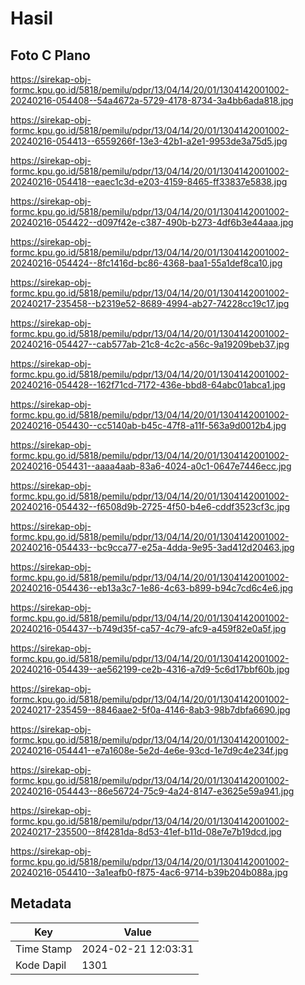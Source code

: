 # Hasil

## Foto C Plano

https://sirekap-obj-formc.kpu.go.id/5818/pemilu/pdpr/13/04/14/20/01/1304142001002-20240216-054408--54a4672a-5729-4178-8734-3a4bb6ada818.jpg

https://sirekap-obj-formc.kpu.go.id/5818/pemilu/pdpr/13/04/14/20/01/1304142001002-20240216-054413--6559266f-13e3-42b1-a2e1-9953de3a75d5.jpg

https://sirekap-obj-formc.kpu.go.id/5818/pemilu/pdpr/13/04/14/20/01/1304142001002-20240216-054418--eaec1c3d-e203-4159-8465-ff33837e5838.jpg

https://sirekap-obj-formc.kpu.go.id/5818/pemilu/pdpr/13/04/14/20/01/1304142001002-20240216-054422--d097f42e-c387-490b-b273-4df6b3e44aaa.jpg

https://sirekap-obj-formc.kpu.go.id/5818/pemilu/pdpr/13/04/14/20/01/1304142001002-20240216-054424--8fc1416d-bc86-4368-baa1-55a1def8ca10.jpg

https://sirekap-obj-formc.kpu.go.id/5818/pemilu/pdpr/13/04/14/20/01/1304142001002-20240217-235458--b2319e52-8689-4994-ab27-74228cc19c17.jpg

https://sirekap-obj-formc.kpu.go.id/5818/pemilu/pdpr/13/04/14/20/01/1304142001002-20240216-054427--cab577ab-21c8-4c2c-a56c-9a19209beb37.jpg

https://sirekap-obj-formc.kpu.go.id/5818/pemilu/pdpr/13/04/14/20/01/1304142001002-20240216-054428--162f71cd-7172-436e-bbd8-64abc01abca1.jpg

https://sirekap-obj-formc.kpu.go.id/5818/pemilu/pdpr/13/04/14/20/01/1304142001002-20240216-054430--cc5140ab-b45c-47f8-a11f-563a9d0012b4.jpg

https://sirekap-obj-formc.kpu.go.id/5818/pemilu/pdpr/13/04/14/20/01/1304142001002-20240216-054431--aaaa4aab-83a6-4024-a0c1-0647e7446ecc.jpg

https://sirekap-obj-formc.kpu.go.id/5818/pemilu/pdpr/13/04/14/20/01/1304142001002-20240216-054432--f6508d9b-2725-4f50-b4e6-cddf3523cf3c.jpg

https://sirekap-obj-formc.kpu.go.id/5818/pemilu/pdpr/13/04/14/20/01/1304142001002-20240216-054433--bc9cca77-e25a-4dda-9e95-3ad412d20463.jpg

https://sirekap-obj-formc.kpu.go.id/5818/pemilu/pdpr/13/04/14/20/01/1304142001002-20240216-054436--eb13a3c7-1e86-4c63-b899-b94c7cd6c4e6.jpg

https://sirekap-obj-formc.kpu.go.id/5818/pemilu/pdpr/13/04/14/20/01/1304142001002-20240216-054437--b749d35f-ca57-4c79-afc9-a459f82e0a5f.jpg

https://sirekap-obj-formc.kpu.go.id/5818/pemilu/pdpr/13/04/14/20/01/1304142001002-20240216-054439--ae562199-ce2b-4316-a7d9-5c6d17bbf60b.jpg

https://sirekap-obj-formc.kpu.go.id/5818/pemilu/pdpr/13/04/14/20/01/1304142001002-20240217-235459--8846aae2-5f0a-4146-8ab3-98b7dbfa6690.jpg

https://sirekap-obj-formc.kpu.go.id/5818/pemilu/pdpr/13/04/14/20/01/1304142001002-20240216-054441--e7a1608e-5e2d-4e6e-93cd-1e7d9c4e234f.jpg

https://sirekap-obj-formc.kpu.go.id/5818/pemilu/pdpr/13/04/14/20/01/1304142001002-20240216-054443--86e56724-75c9-4a24-8147-e3625e59a941.jpg

https://sirekap-obj-formc.kpu.go.id/5818/pemilu/pdpr/13/04/14/20/01/1304142001002-20240217-235500--8f4281da-8d53-41ef-b11d-08e7e7b19dcd.jpg

https://sirekap-obj-formc.kpu.go.id/5818/pemilu/pdpr/13/04/14/20/01/1304142001002-20240216-054410--3a1eafb0-f875-4ac6-9714-b39b204b088a.jpg


## Metadata

| Key        | Value               |
| ---------- | ------------------- |
| Time Stamp | 2024-02-21 12:03:31 |
| Kode Dapil | 1301                |



